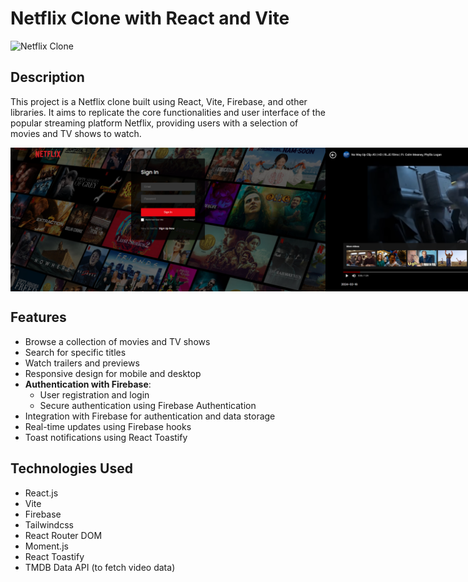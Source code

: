 # Netflix Clone with React and Vite
![Netflix Clone](https://github.com/Muhammadirees/MERN-Clone/blob/master/assets/netflix-clone-1.png)

## Description
This project is a Netflix clone built using React, Vite, Firebase, and other libraries. It aims to replicate the core functionalities and user interface of the popular streaming platform Netflix, providing users with a selection of movies and TV shows to watch.

<div  style="display:flex;">
    <img src="https://github.com/Muhammadirees/MERN-Clone/blob/master/assets/netflix-clone-2.png" /> 
    <img src="https://github.com/Muhammadirees/MERN-Clone/blob/master/assets/netflix-clone-3.png"" /> 
</div>

## Features

- Browse a collection of movies and TV shows
- Search for specific titles
- Watch trailers and previews
- Responsive design for mobile and desktop
- **Authentication with Firebase**:
  - User registration and login
  - Secure authentication using Firebase Authentication
- Integration with Firebase for authentication and data storage
- Real-time updates using Firebase hooks
- Toast notifications using React Toastify


## Technologies Used

- React.js
- Vite
- Firebase
- Tailwindcss
- React Router DOM
- Moment.js
- React Toastify
- TMDB Data API (to fetch video data)

